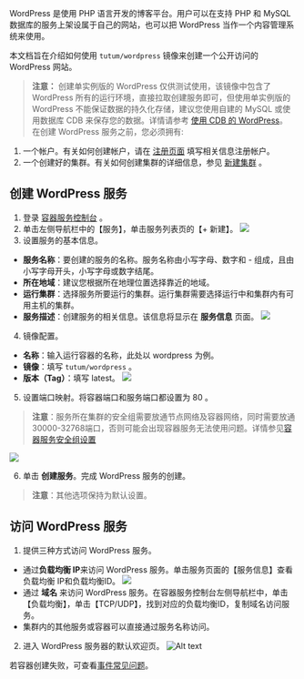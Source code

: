 WordPress 是使用 PHP 语言开发的博客平台。用户可以在支持 PHP 和 MySQL 数据库的服务上架设属于自己的网站，也可以把 WordPress 当作一个内容管理系统来使用。

本文档旨在介绍如何使用 `tutum/wordpress` 镜像来创建一个公开访问的 WordPress 网站。

>**注意：**
>创建单实例版的 WordPress 仅供测试使用，该镜像中包含了 WordPress 所有的运行环境，直接拉取创建服务即可，但使用单实例版的 WordPress 不能保证数据的持久化存储，建议您使用自建的 MySQL 或使用数据库 CDB 来保存您的数据。详情请参考 [使用 CDB 的 WordPress](/doc/product/457/7447)。 在创建 WordPress 服务之前，您必须拥有:
1. 一个帐户。有关如何创建帐户，请在 [注册页面](http://tce.fsphere.cn/register) 填写相关信息注册帐户。
2. 一个创建好的集群。有关如何创建集群的详细信息，参见 [新建集群](http://tce.fsphere.cn/document/product/457/9091) 。


## 创建 WordPress 服务
1) 登录 [容器服务控制台](http://console.tce.fsphere.cn/ccs) 。
2) 单击左侧导航栏中的【服务】，单击服务列表页的【+ 新建】。
![](http://imgcache.tce.fsphere.cn/static/mc.qcloudimg.com/static/img/11f7f75d7b051a815da8bfe1e744a8e8/image.png)
3) 设置服务的基本信息。
 - **服务名称**：要创建的服务的名称。服务名称由小写字母、数字和 - 组成，且由小写字母开头，小写字母或数字结尾。
 - **所在地域**：建议您根据所在地理位置选择靠近的地域。
 - **运行集群**：选择服务所要运行的集群。运行集群需要选择运行中和集群内有可用主机的集群。
 - **服务描述**：创建服务的相关信息。该信息将显示在 **服务信息** 页面。
![](http://imgcache.tce.fsphere.cn/static/mc.qcloudimg.com/static/img/9254649a08d86761bcb8287fe5a45141/image.png)

4) 镜像配置。
 - **名称**：输入运行容器的名称，此处以 wordpress 为例。
 - **镜像**：填写 `tutum/wordpress` 。
 - **版本（Tag）**：填写 latest。
![](http://imgcache.tce.fsphere.cn/static/mc.qcloudimg.com/static/img/b5c035081625c15a1dcbdf0a3cabf6a7/image.png)

5) 设置端口映射。将容器端口和服务端口都设置为 80 。
>**注意**：服务所在集群的安全组需要放通节点网络及容器网络，同时需要放通30000-32768端口，否则可能会出现容器服务无法使用问题。详情参见[容器服务安全组设置](http://tce.fsphere.cn/document/product/457/9084)

![](http://imgcache.tce.fsphere.cn/static/mc.qcloudimg.com/static/img/a86f50da339892896871ab9408514433/image.png)

6) 单击 **创建服务**。完成 WordPress 服务的创建。
>**注意**：其他选项保持为默认设置。

## 访问 WordPress 服务
1) 提供三种方式访问 WordPress 服务。
 - 通过**负载均衡 IP**来访问 WordPress 服务。单击服务页面的【服务信息】查看负载均衡 IP和负载均衡ID。 
![](http://imgcache.tce.fsphere.cn/static/mc.qcloudimg.com/static/img/f92f30a3360c46ac0e6e76d045f4484f/image.png) 
 - 通过 **域名** 来访问 WordPress 服务。在容器服务控制台左侧导航栏中，单击【负载均衡】，单击【TCP/UDP】，找到对应的负载均衡ID，复制域名访问服务。
 - 集群内的其他服务或容器可以直接通过服务名称访问。
 
2) 进入 WordPress 服务器的默认欢迎页。
![Alt text](http://imgcache.tce.fsphere.cn/static/mc.qcloudimg.com/static/img/c0132b35996db099c02af7f2cf747137/Image+023.png)

若容器创建失败，可查看[事件常见问题](http://tce.fsphere.cn/document/product/457/8187)。